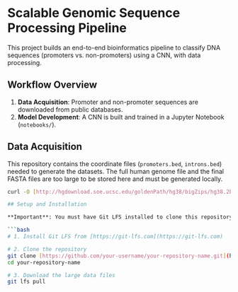 # Scalable Genomic Sequence Processing Pipeline

This project builds an end-to-end bioinformatics pipeline to classify DNA sequences (promoters vs. non-promoters) using a CNN, with data processing.

## Workflow Overview
1.  **Data Acquisition**: Promoter and non-promoter sequences are downloaded from public databases.
2.  **Model Development**: A CNN is built and trained in a Jupyter Notebook (`notebooks/`).

## Data Acquisition

This repository contains the coordinate files (`promoters.bed`, `introns.bed`) needed to generate the datasets. The full human genome file and the final FASTA files are too large to be stored here and must be generated locally.

```bash
curl -O [http://hgdownload.soe.ucsc.edu/goldenPath/hg38/bigZips/hg38.2bit](http://hgdownload.soe.ucsc.edu/goldenPath/hg38/bigZips/hg38.2bit)

## Setup and Installation

**Important**: You must have Git LFS installed to clone this repository correctly.

```bash
# 1. Install Git LFS from [https://git-lfs.com](https://git-lfs.com)

# 2. Clone the repository
git clone [https://github.com/your-username/your-repository-name.git](https://github.com/your-username/your-repository-name.git)
cd your-repository-name

# 3. Download the large data files
git lfs pull

